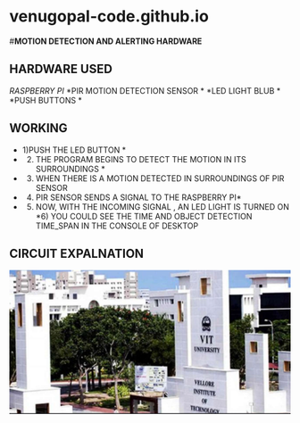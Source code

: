 # venugopal-code.github.io
#**MOTION DETECTION AND ALERTING HARDWARE**

## HARDWARE USED

*RASPBERRY PI*
*PIR MOTION DETECTION SENSOR *
*LED LIGHT BLUB *
*PUSH BUTTONS *

## WORKING 
* 1)PUSH THE LED BUTTON *
* 2) THE PROGRAM BEGINS TO DETECT THE MOTION IN ITS SURROUNDINGS *
* 3) WHEN THERE IS A MOTION DETECTED IN SURROUNDINGS OF PIR SENSOR
* 4) PIR SENSOR SENDS A SIGNAL TO THE RASPBERRY PI*
* 5) NOW, WITH THE INCOMING SIGNAL , AN LED LIGHT IS TURNED ON
*6) YOU COULD SEE THE TIME AND OBJECT DETECTION TIME_SPAN IN THE CONSOLE OF DESKTOP

## CIRCUIT EXPALNATION

![IMAGE](https://github.com/venugopal-code/venugopal-code.github.io/blob/master/pics/maingate.PNG)
